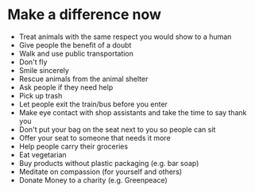 # Make a difference now
- Treat animals with the same respect you would show to a human
- Give people the benefit of a doubt
- Walk and use public transportation
- Don't fly
- Smile sincerely
- Rescue animals from the animal shelter
- Ask people if they need help
- Pick up trash
- Let people exit the train/bus before you enter
- Make eye contact with shop assistants and take the time to say thank you
- Don't put your bag on the seat next to you so people can sit
- Offer your seat to someone that needs it more
- Help people carry their groceries
- Eat vegetarian
- Buy products without plastic packaging (e.g. bar soap)
- Meditate on compassion (for yourself and others)
- Donate Money to a charity (e.g. Greenpeace)
